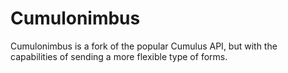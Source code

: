 # Cumulonimbus

Cumulonimbus is a fork of the popular Cumulus API, but with the capabilities of sending a more flexible type of forms.
